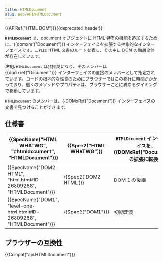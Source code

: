 ```yaml
---
title: HTMLDocument
slug: Web/API/HTMLDocument
---
```


{{APIRef("HTML DOM")}}{{deprecated_header}}

**`HTMLDocument`** は、document オブジェクトに HTML 特有の機能を追加するために、{{domxref("Document")}} インターフェイスを拡張する抽象的なインターフェイスです。これは HTML 文書のルートを表し、その中に [DOM](/ja/docs/Web/API/Document_Object_Model) の階層全体が存在しています。

**注記:** `HTMLDocument` は非推奨になり、そのメンバーは {{domxref("Document")}} インターフェイスの直接のメンバーとして指定されています。コードの根本的な性質のためにブラウザーではこの移行に時間がかかっており、個々のメソッドやプロパティは、ブラウザーごとに異なるタイミングで移動しています。

`HTMLDocument` のメンバーは、{{DOMxRef("Document")}} インターフェイスの文書で見つけることができます。

## 仕様書

| {{SpecName("HTML WHATWG", "#htmldocument", "HTMLDocument")}}                 | {{Spec2("HTML WHATWG")}} | `HTMLDocument` インターフェイスを、{{DOMxRef("Document")}} の拡張に転換。 |
| ------------------------------------------------------------------------------------------------ | -------------------------------- | ---------------------------------------------------------------------------------- |
| {{SpecName("DOM2 HTML", "html.html#ID-26809268", "HTMLDocument")}}         | {{Spec2('DOM2 HTML')}}     | DOM 1 の後継                                                                       |
| {{SpecName("DOM1", "level-one-html.html#ID-26809268", "HTMLDocument")}} | {{Spec2("DOM1")}}         | 初期定義                                                                           |

## ブラウザーの互換性

{{Compat("api.HTMLDocument")}}
